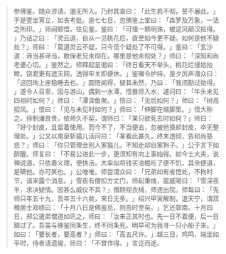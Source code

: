
> 参佛鉴。随众咨请，邈无所入。乃封其衾曰：​「此生若不彻，誓不展此。​」于是疍坐宵立，如丧考妣。逾七七日，忽佛鉴上堂曰：​「森罗及万象，一法之所印。​」师闻顿悟，往见鉴。鉴曰：​「可惜一颗明珠，被这风颠汉拾得。​」乃诘之曰：​「灵云道，自从一见桃花后，直至如今更不疑。如何是他不疑处？​」师曰：​「莫道灵云不疑，只今觅个疑处了不可得。​」鉴曰：​「玄沙道：谛当甚谛当，敢保老兄未彻在。哪里是他未彻处？​」师曰：​「深知和尚老婆心切。​」鉴然之。师拜起呈偈曰：​「终日看天不举头，桃花烂熳始抬眸。饶君更有遮天网，透得牢关即便休。​」鉴嘱令护持。是夕厉声谓众曰：​「这回珣上座稳睡去也。​」圆悟闻得，疑其未然，乃曰：​「我须勘过始得。​」遂令人召至，因与游山，偶到一水潭，悟推师入水，遽问曰：​「牛头未见四祖时如何？​」师曰：​「潭深鱼聚。​」悟曰：​「见后如何？​」师曰：​「树高招风。​」悟曰：​「见与未见时如何？​」师曰：​「伸脚在缩脚里。​」悟大称之。待制潘良贵，依师久不契，谓师曰：​「某只欲死去时如何？​」师曰：​「好个封皮，且留着使用。而今不了，不当便去，忽被他换却封皮，卒无整理处。​」公又以南泉斩猫儿话问曰：​「某看此甚久，终未透彻，告和尚慈悲？​」师曰：​「你只管理会别人家猫儿，不知走却自家狗子。​」公于言下如醉醒。师复曰：​「不易公进此一步，更须知有向上事始得。如今士大夫，说禅说道，只依着义理，便快活。大率似将钱买油糍吃了便不饥，其余便道，是瞒他。亦可笑也。​」公唯唯。师尝谓众曰：​「兄弟如有省悟处，不拘时节，请来露个消息。​」雪夜有僧扣方丈门，师起秉烛，震威喝曰：​「雪深夜半，求决疑情。因甚么威仪不具？​」僧顾视衣械，师逐出院。师每曰：​「先师只年五十九，吾年五十六矣，来日无多。​」绍兴甲寅解制，退天宁，谓双槐居士郑绩曰：​「十月八日是佛鉴忌，则吾时至矣。​」乞还鄣南。十月四日，郑公遣弟僧道如讯之，师曰：​「汝来正其时也。先一日不着便，后一日蹉过了。吾虽与佛鉴同条生，终不同条死。明早可为我寻一只小船子来。​」如曰：​「要长者，要高者？​」师曰：​「高五尺许。​」越三日，鸡鸣，端坐如平时，侍者请遗偈，师曰：​「不曾作得。​」言讫而逝。
